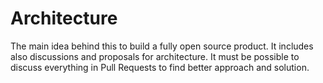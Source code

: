 # Architecture

The main idea behind this to build a fully open source product. It includes also discussions and proposals for architecture.
It must be possible to discuss everything in Pull Requests to find better approach and solution.

